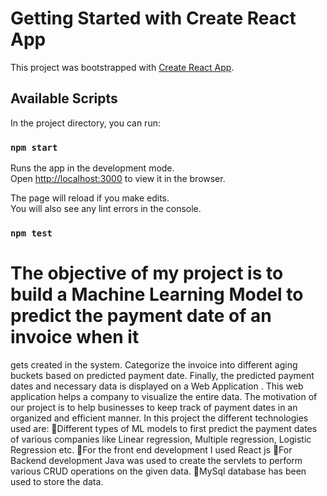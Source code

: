 # Getting Started with Create React App

This project was bootstrapped with [Create React App](https://github.com/facebook/create-react-app).

## Available Scripts

In the project directory, you can run:

### `npm start`

Runs the app in the development mode.\
Open [http://localhost:3000](http://localhost:3000) to view it in the browser.

The page will reload if you make edits.\
You will also see any lint errors in the console.

### `npm test`

# The objective of my project is to  build a Machine Learning Model to predict the payment date of an invoice when it
gets created in the system. Categorize the invoice into different aging buckets based on predicted payment date. Finally, the predicted payment dates and necessary data is displayed on a Web Application . This web application helps a company to visualize the entire data.
The motivation of our project is to help businesses to keep track of payment dates in an organized and efficient manner.
In this project the different technologies used are:
Different types of ML models to first predict the payment dates of various companies like Linear regression, Multiple regression, Logistic Regression etc.
For the front end development I used React js 
For Backend development Java was used to create the servlets to perform various CRUD operations on the given data. 
MySql  database has been used to store the data.
